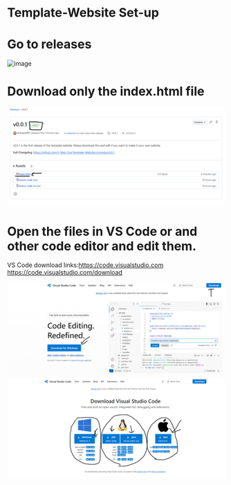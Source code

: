 ﻿# Template-Website Set-up

# Go to releases

![image](https://github.com/user-attachments/assets/8b808b76-2d71-42d9-8e87-ae0b06ff3cf5)

# Download only the index.html file

![alt text](image-3.png)

# Open the files in VS Code or and other code editor and edit them.
VS Code download links:https://code.visualstudio.com   https://code.visualstudio.com/download

![alt text](image.png)
![alt text](image-2.png)